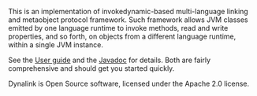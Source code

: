 This is an implementation of invokedynamic-based multi-language linking and
metaobject protocol framework. Such framework allows JVM classes emitted by
one language runtime to invoke methods, read and write properties, and so
forth, on objects from a different language runtime, within a single JVM
instance.

See the [User guide](https://github.com/szegedi/dynalink/wiki) and the
[Javadoc](http://szegedi.github.com/dynalink/javadoc/index.html) for details.
Both are fairly comprehensive and should get you started quickly.

Dynalink is Open Source software, licensed under the Apache 2.0 license.